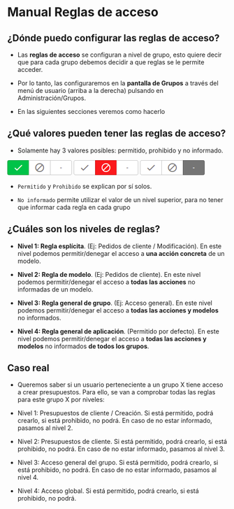 # Manual Reglas de acceso

## ¿Dónde puedo configurar las reglas de acceso?

  * Las **reglas de acceso** se configuran a nivel de grupo, esto quiere decir que para cada grupo debemos decidir a que reglas se le permite acceder.

  * Por lo tanto, las configuraremos en la **pantalla de Grupos** a través del menú de usuario (arriba a la derecha) pulsando en Administración/Grupos.

  * En las siguientes secciones veremos como hacerlo

## ¿Qué valores pueden tener las reglas de acceso?

  * Solamente hay 3 valores posibles: permitido, prohibido y no informado.

  ![Permitido](./img/permiso-true.png)
  ![Prohibido](./img/permiso-false.png)
  ![No informado](./img/permiso-noinf.png)

  * `Permitido` y `Prohibido` se explican por sí solos.

  * `No informado` permite utilizar el valor de un nivel superior, para no tener que informar cada regla en cada grupo

## ¿Cuáles son los niveles de reglas?

  * **Nivel 1: Regla esplícita**. (Ej: Pedidos de cliente / Modificación). En este nivel podemos permitir/denegar el acceso a **una acción concreta** de un modelo.

  * **Nivel 2: Regla de modelo**. (Ej: Pedidos de cliente). En este nivel podemos permitir/denegar el acceso a **todas las acciones** no informadas de un modelo.

  * **Nivel 3: Regla general de grupo**. (Ej: Acceso general). En este nivel podemos permitir/denegar el acceso a **todas las acciones y modelos** no informados.

  * **Nivel 4: Regla general de aplicación**. (Permitido por defecto). En este nivel podemos permitir/denegar el acceso a **todas las acciones y modelos** no informados **de todos los grupos**.

## Caso real

  * Queremos saber si un usuario perteneciente a un grupo X tiene acceso a crear presupuestos. Para ello, se van a comprobar todas las reglas para este grupo X por niveles:

  * Nivel 1: Presupuestos de cliente / Creación. Si está permitido, podrá crearlo, si está prohibido, no podrá. En caso de no estar informado, pasamos al nivel 2.

  * Nivel 2: Presupuestos de cliente. Si está permitido, podrá crearlo, si está prohibido, no podrá. En caso de no estar informado, pasamos al nivel 3.

  * Nivel 3: Acceso general del grupo. Si está permitido, podrá crearlo, si está prohibido, no podrá. En caso de no estar informado, pasamos al nivel 4.

  * Nivel 4: Acceso global. Si está permitido, podrá crearlo, si está prohibido, no podrá.